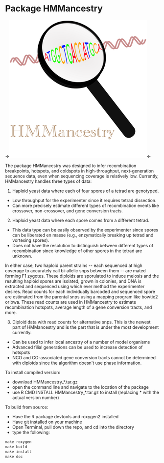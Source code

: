 Package HMMancestry
=============

->![alt tag](/logo.png)<-


The package HMMancestry was designed to infer recombination breakpoints, hotspots, and coldspots 
in high-throughput, next-generation sequence data, even when sequencing coverage is relatively 
low. Currently, HMMancestry handles three types of data:

1) Haploid yeast data where each of four spores of a tetrad are genotyped.
* Low throughput for the experimenter since it requires tetrad dissection.
* Can more precisely estimate different types of recombination events like crossover, non-crossover,
and gene conversion tracts.

2) Haploid yeast data where each spore comes from a different tetrad.
* This data type can be easily observed by the experimenter since spores can be liberated en masse 
(e.g., enzymatically breaking up tetrad and vortexing spores).
* Does not have the resolution to distinguish between different types of recombination since knowledge 
of other spores in the tetrad are unknown.

In either case, two haploid parent strains -- each sequenced at high coverage to accurately call 
bi-allelic snps between them -- are mated forming F1 zygotes. These diploids are sporulated to 
induce meiosis and the resulting haploid spores are isolated, grown in colonies, and DNA is 
extracted and sequenced using which ever method the experimenter desires. Read counts for each 
individually barcoded and sequenced spore are estimated from the parental snps using a mapping 
program like bowtie2 or bwa. These read counts are used in HMMancestry to estimate recombination 
hotspots, average length of a gene conversion tracts, and more.

3) Diploid data with read counts for alternative snps. This is the newest part of HMMancestry and is the part that is under the most development currently.
* Can be used to infer local ancestry of a number of model organisms
* Advanced filial generations can be used to increase detection of hotspots
* NCO and CO-associated gene conversion tracts cannot be determined with diploids since the algorithm doesn't use phase information.

To install compiled version:
* download HMMancestry_*.tar.gz
* open the command line and navigate to the location of the package
* use R CMD INSTALL HMMancestry_*.tar.gz to install (replacing * with the actual version number) 

To build from source:
* Have the R package devtools and roxygen2 installed
* Have git installed on your machine
* Open Terminal, pull down the repo, and cd into the directory
* type the following:

```
make roxygen
make build
make install
make doc
```
